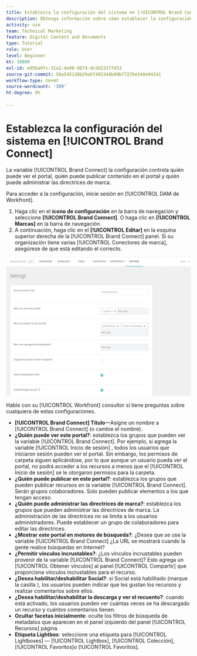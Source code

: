 ```yaml
---
title: Establezca la configuración del sistema en [!UICONTROL Brand Connect]
description: Obtenga información sobre cómo establecer la configuración del sistema en [!UICONTROL Brand Connect] de [!UICONTROL DAM de Workfront].
activity: use
team: Technical Marketing
feature: Digital Content and Documents
type: Tutorial
role: User
level: Beginner
kt: 10089
exl-id: e056a9fc-31a2-4e96-9874-dcdd23377d53
source-git-commit: 58a545120b29a5f492344b89b77235e548e94241
workflow-type: tm+mt
source-wordcount: '389'
ht-degree: 0%

---
```


# Establezca la configuración del sistema en [!UICONTROL Brand Connect]

La variable [!UICONTROL Brand Connect] la configuración controla quién puede ver el portal, quién puede publicar contenido en el portal y quién puede administrar las directrices de marca.

Para acceder a la configuración, inicie sesión en [!UICONTROL DAM de Workfront].

1. Haga clic en el **icono de configuración** en la barra de navegación y seleccione **[!UICONTROL Brand Connect]**. O haga clic en **[!UICONTROL Marcas]** en la barra de navegación.
1. A continuación, haga clic en el **[!UICONTROL Editar]** en la esquina superior derecha de la [!UICONTROL Brand Connect] panel. Si su organización tiene varias [!UICONTROL Conectores de marca], asegúrese de que está editando el correcto.

![Captura de pantalla del panel de configuración de Brand Connect](assets/01-brand-portal-settings.png)

Hable con su [!UICONTROL Workfront] consultor si tiene preguntas sobre cualquiera de estas configuraciones.

* **[!UICONTROL Brand Connect] Título**—Asigne un nombre a [!UICONTROL Brand Connect] (o cambie el nombre).
* **¿Quién puede ver este portal?**: establezca los grupos que pueden ver la variable [!UICONTROL Brand Connect]. Por ejemplo, si agrega la variable [!UICONTROL Inicio de sesión] , todos los usuarios que iniciaron sesión pueden ver el portal. Sin embargo, los permisos de carpeta siguen aplicándose, por lo que aunque un usuario pueda ver el portal, no podrá acceder a los recursos a menos que el [!UICONTROL Inicio de sesión] se le otorgaron permisos para la carpeta.
* **¿Quién puede publicar en este portal?**: establezca los grupos que pueden publicar recursos en la variable [!UICONTROL Brand Connect]. Serán grupos colaboradores. Solo pueden publicar elementos a los que tengan acceso.
* **¿Quién puede administrar las directrices de marca?**: establezca los grupos que pueden administrar las directrices de marca. La administración de las directrices no se limita a los usuarios administradores. Puede establecer un grupo de colaboradores para editar las directrices.
* **¿Mostrar este portal en motores de búsqueda?**: ¿Desea que se use la variable [!UICONTROL Brand Connect] ¿La URL se mostrará cuando la gente realice búsquedas en Internet?
* **¿Permitir vínculos incrustables?**: ¿Los vínculos incrustables pueden provenir de la variable [!UICONTROL Brand Connect]? Esto agrega un [!UICONTROL Obtener vínculos] al panel [!UICONTROL Compartir] que proporciona vínculos incrustables para el recurso.
* **¿Desea habilitar/deshabilitar Social?**: si Social está habilitado (marque la casilla ), los usuarios pueden indicar que les gustan los recursos y realizar comentarios sobre ellos.
* **¿Desea habilitar/deshabilitar la descarga y ver el recuento?**: cuando está activado, los usuarios pueden ver cuántas veces se ha descargado un recurso y cuántos comentarios tienen.
* **Ocultar facetas inicialmente**: oculte los filtros de búsqueda de metadatos que aparecen en el panel izquierdo del panel [!UICONTROL Recursos] página.
* **Etiqueta Lightbox**: seleccione una etiqueta para [!UICONTROL Lightboxes] — [!UICONTROL Lightbox], [!UICONTROL Colección], [!UICONTROL Favoritos]o [!UICONTROL Favoritos].
